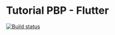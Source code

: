 # Tutorial PBP - Flutter
[![Build status](https://build.appcenter.ms/v0.1/apps/70b74743-4ceb-469f-a873-1ea01cd3afc4/branches/master/badge)](https://appcenter.ms)